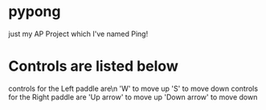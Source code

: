 # pypong
just my AP Project which I've named Ping!
# Controls are listed below
controls for the Left paddle are\n 
  'W' to move up
  'S' to move down
 controls for the Right paddle are
  'Up arrow' to move up
  'Down arrow' to move down
